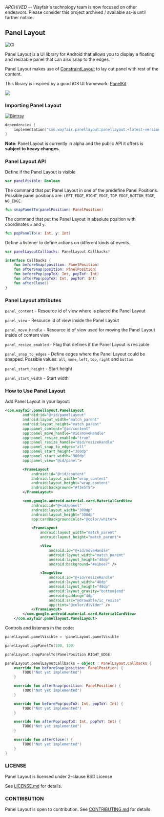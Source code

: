 *ARCHIVED* -- Wayfair's technology team is now focused on other endeavors. Please consider this project archived / available as-is until further notice.

## Panel Layout

![CI](https://github.com/GradleUp/auto-manifest/workflows/CI/badge.svg)

Panel Layout is a UI library for Android that allows you to display a floating and resizable panel that can also snap to the edges.

Panel Layout makes use of [ConstraintLayout](https://developer.android.com/training/constraint-layout) to lay out panel with rest of the content.

This library is inspired by a good iOS UI framework: [PanelKit](https://github.com/louisdh/panelkit)

![](https://user-images.githubusercontent.com/4990386/83229577-e6564f00-a190-11ea-8998-97322e3d818d.gif)

### Importing Panel Layout

[ ![Bintray](https://img.shields.io/bintray/v/wayfair/PanelLayout/PanelLayout) ](https://bintray.com/wayfair/PanelLayout/PanelLayout/_latestVersion)


```kotlin
dependencies {
    implementation("com.wayfair.panellayout:panellayout:<latest-version>")
}
```

**Note:** Panel Layout is currently in alpha and the public API it offers is __subject to heavy changes__.

### Panel Layout API
Define if the Panel Layout is visible
```kotlin
var panelVisible: Boolean
```

The command that put Panel Layout in one of the predefine Panel Positions.
Possible panel positions are: `LEFT_EDGE`, `RIGHT_EDGE`, `TOP_EDGE`, `BOTTOM_EDGE`, `NO_EDGE`.
```kotlin
fun snapPanelTo(panelPosition: PanelPosition)
```

The command that put the Panel Layout in absolute position with coordinates `x` and `y`.
```kotlin
fun popPanelTo(x: Int, y: Int)
```

Define a listener to define actions on different kinds of events.
```kotlin
var panelLayoutCallbacks: PanelLayout.Callbacks?

interface Callbacks {
    fun beforeSnap(position: PanelPosition)
    fun afterSnap(position: PanelPosition)
    fun beforePop(popToX: Int, popToY: Int)
    fun afterPop(popToX: Int, popToY: Int)
    fun afterClose()
}
```

### Panel Layout attributes

`panel_content` - Resource id of view where is placed the Panel Layout

`panel_view` - Resource id of view inside the Panel Layout
 
`panel_move_handle` - Resource id of view used for moving the Panel Layout inside of content view

`panel_resize_enabled` - Flag that defines if the Panel Layout is resizable

`panel_snap_to_edges` - Define edges where the Panel Layout could be snapped. Possible values: `all`, `none`, `left`, `top`, `right` and `bottom`

`panel_start_height` - Start height

`panel_start_width` - Start width

### How to Use Panel Layout

Add Panel Layout in your layout:
```xml
<com.wayfair.panellayout.PanelLayout
        android:id="@+id/panelLayout"
        android:layout_width="match_parent"
        android:layout_height="match_parent"
        app:panel_content="@id/content"
        app:panel_move_handle="@id/moveHandle"
        app:panel_resize_enabled="true"
        app:panel_resize_handle="@id/resizeHandle"
        app:panel_snap_to_edges="all"
        app:panel_start_height="300dp"
        app:panel_start_width="300dp"
        app:panel_view="@id/panel">

        <FrameLayout
            android:id="@+id/content"
            android:layout_width="wrap_content"
            android:layout_height="wrap_content"
            android:background="#f3e5f5">
        </FrameLayout>

        <com.google.android.material.card.MaterialCardView
            android:id="@+id/panel"
            android:layout_width="300dp"
            android:layout_height="300dp"
            app:cardBackgroundColor="@color/white">

            <FrameLayout
                android:layout_width="match_parent"
                android:layout_height="match_parent">

                <View
                    android:id="@+id/moveHandle"
                    android:layout_width="match_parent"
                    android:layout_height="48dp"
                    android:background="#e1bee7" />

                <ImageView
                    android:id="@+id/resizeHandle"
                    android:layout_width="48dp"
                    android:layout_height="48dp"
                    android:layout_gravity="bottom|end"
                    android:padding="4dp"
                    android:src="@drawable/ic_resize"
                    app:tint="@color/divider" />
            </FrameLayout>
        </com.google.android.material.card.MaterialCardView>
    </com.wayfair.panellayout.PanelLayout>
``` 

Controls and listeners in the code:
```kotlin
panelLayout.panelVisible = !panelLayout.panelVisible
```
```kotlin
panelLayout.popPanelTo(100, 100)
```
```kotlin
panelLayout.snapPanelTo(PanelPosition.RIGHT_EDGE)
```
```kotlin
panelLayout.panelLayoutCallbacks = object : PanelLayout.Callbacks {
    override fun beforeSnap(position: PanelPosition) {
        TODO("Not yet implemented")
    }

    override fun afterSnap(position: PanelPosition) {
        TODO("Not yet implemented")
    }

    override fun beforePop(popToX: Int, popToY: Int) {
        TODO("Not yet implemented")
    }

    override fun afterPop(popToX: Int, popToY: Int) {
        TODO("Not yet implemented")
    }

    override fun afterClose() {
        TODO("Not yet implemented")
    }
}
```

### LICENSE

Panel Layout is licensed under 2-clause BSD License

See [LICENSE.md](LICENSE.md) for details.

### CONTRIBUTION

Panel Layout is open to contribution. See [CONTRIBUTING.md](CONTRIBUTING.md) for details
